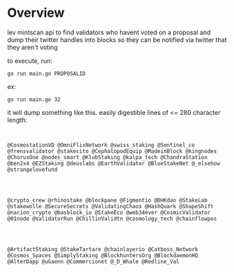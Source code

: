 # Overview

lev mintscan api to find validators who havent voted on a proposal and dump their twitter handles into blocks so they can be notified via twitter that they aren't voting

to execute, run:

```
go run main.go PROPOSALID
```

ex:

```
go run main.go 32
```

it will dump something like this. easily digestible lines of <= 280 character length:

```


@CosmostationVD @OmniFlixNetwork @swiss_staking @Sentinel_co @frensvalidator @stakecito @CephalopodEquip @MadeinBlock @kingnodes @ChorusOne @nodes_smart @KlubStaking @kalpa_tech @ChandraStation @ben2x4 @EZStaking @deuslabs @EarthValidator @BlueStakeNet @_elsehow @strangelovefund




@crypto_crew @rhinostake @blockpane @Figmentio @DHKdao @StakeLab @stakewolle @SecureSecrets @ValidatingChaos @HashQuark @ShapeShift @nacion_crypto @basblock_io @StakeEco @web34ever @CosmicValidator @01node @ValidatorRun @ChillinValidtn @cosmology_tech @chainflowpos




@ArtifactStaking @StakeTartare @chainlayerio @Catboss_Network @Cosmos_Spaces @SimplyStaking @BlockhuntersOrg @BlockdaemonHQ @AlterDapp @uGaenn @Commercionet @_D_Whale @Redline_Val


```
